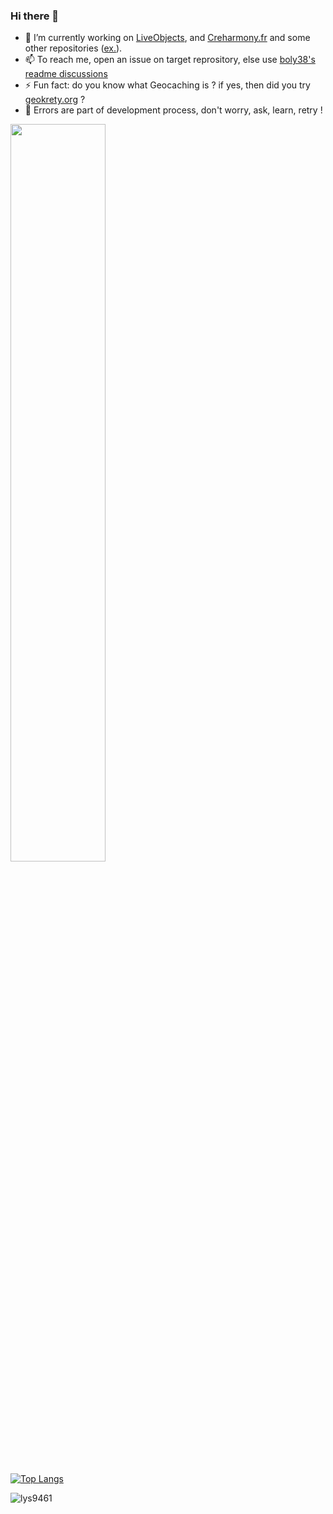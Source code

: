 ### Hi there 👋

- 🔭 I’m currently working on [LiveObjects](https://github.com/DatavenueLiveObjects), and [Creharmony.fr](https://github.com/creharmony/) and some other repositories ([ex.](https://npmtrends.com/action-umami-report-vs-drobadi-vs-node-etsy-client-vs-node-hook-action-vs-node-mongotools-vs-susi-rali-vs-umami-api-client)).
- 📫 To reach me, open an issue on target reprository, else use [boly38's readme discussions](https://github.com/boly38/boly38/discussions)
- ⚡ Fun fact: do you know what Geocaching is ? if yes, then did you try [geokrety.org](https://github.com/geokrety) ?
- 💬 Errors are part of development process, don't worry, ask, learn, retry !

<p>
    <img src="https://github-readme-stats.vercel.app/api?username=boly38&show_icons=true&theme=tokyonight"  width="55%">
</p>

[![Top Langs](https://github-readme-stats.vercel.app/api/top-langs/?username=boly38&layout=compact&show_icons=true&theme=react)](https://github.com/boly38/github-readme-stats&hide_border=true&show_icons=true&langs_count=10)

<!--
**boly38/boly38** is a ✨ _special_ ✨ repository because its `README.md` (this file) appears on your GitHub profile.

Here are some ideas to get you started:

- 🌱 I’m currently learning ...
- 👯 I’m looking to collaborate on ...
- 🤔 I’m looking for help with ...
- 💬 Ask me about ...
- 📫 How to reach me: ...
- 😄 Pronouns: ...
- ⚡ Fun fact: ...
-->
<!-- profile views -->
<p> <img src="https://komarev.com/ghpvc/?username=boly38&color=green" alt="lys9461" /> </p>
